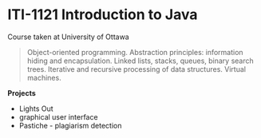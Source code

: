 # ITI-1121 Introduction to Java

Course taken at University of Ottawa
> Object-oriented programming. Abstraction principles: information hiding and encapsulation. Linked lists, stacks, queues, binary search trees. Iterative and recursive processing of data structures. Virtual machines.


**Projects**
* Lights Out 
* graphical user interface   
* Pastiche - plagiarism detection
